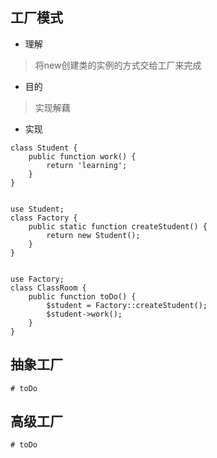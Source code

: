 ## 工厂模式
* 理解
> 将new创建类的实例的方式交给工厂来完成

* 目的
> 实现解藕

* 实现
```
class Student {
	public function work() {
		return 'learning';
	}
}


use Student;
class Factory {
	public static function createStudent() {
		return new Student();
	}
}


use Factory;
class ClassRoom {
	public function toDo() {
		$student = Factory::createStudent();
		$student->work();
	}
}
```


## 抽象工厂
```
# toDo
```


## 高级工厂
```
# toDo
```